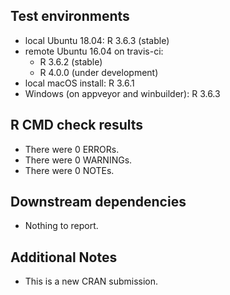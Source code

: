 ## Test environments
* local Ubuntu 18.04: R 3.6.3 (stable)
* remote Ubuntu 16.04 on travis-ci:
  * R 3.6.2 (stable)
  * R 4.0.0 (under development)
* local macOS install: R 3.6.1
* Windows (on appveyor and winbuilder): R 3.6.3

## R CMD check results
* There were 0 ERRORs.
* There were 0 WARNINGs.
* There were 0 NOTEs.

## Downstream dependencies
* Nothing to report.

## Additional Notes
* This is a new CRAN submission.
